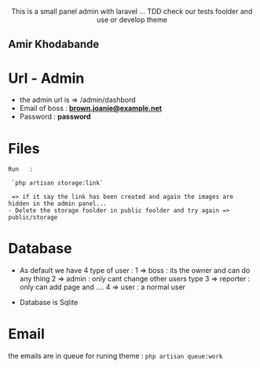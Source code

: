 <p align="center">
This is a small panel admin with laravel ... TDD check our tests foolder and use or develop theme
</p>

## Amir Khodabande

# Url - Admin

-   the admin url is => /admin/dashbord
-   Email of boss : **brown.joanie@example.net**
-   Password : **password**

# Files

    Run   :

     `php artisan storage:link`

     => if it say the link has been created and again the images are hidden in the admin panel...
    - Delete the storage foolder in public foolder and try again => public/storage

# Database

-   As default we have 4 type of user :
    1 => boss : its the owner and can do any thing
    2 => admin : only cant change other users type
    3 => reporter : only can add page and ....
    4 => user : a normal user

-   Database is Sqlite

# Email

the emails are in queue for runing theme :
`php artisan queue:work`
